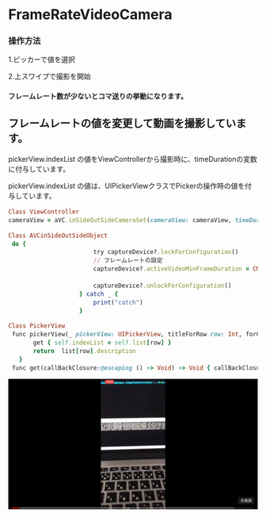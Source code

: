 # FrameRateVideoCamera
### 操作方法
1.ピッカーで値を選択

2.上スワイプで撮影を開始

#### フレームレート数が少ないとコマ送りの挙動になります。

## フレームレートの値を変更して動画を撮影しています。

pickerView.indexList の値をViewControllerから撮影時に、timeDurationの変数に付与しています。

pickerView.indexList の値は、UIPickerViewクラスでPickerの操作時の値を付与しています。

```ruby
Class ViewController
cameraView = aVC.inSideOutSideCameraSet(cameraView: cameraView, timeDuration: Int32(pickerView.indexList))
```

```ruby
Class AVCinSideOutSideObject
 do {
                        try captureDevice?.lockForConfiguration()
                        // フレームレートの設定
                        captureDevice?.activeVideoMinFrameDuration = CMTimeMake(1, timeDuration)
                        
                        captureDevice?.unlockForConfiguration()
                    } catch _ {
                        print("catch")
                    }
 ```
 
 ```ruby
 Class PickerView
  func pickerView(_ pickerView: UIPickerView, titleForRow row: Int, forComponent component: Int) -> String? {
        get { self.indexList = self.list[row] }
        return  list[row].description
    }
  func get(callBackClosure:@escaping () -> Void) -> Void { callBackClosure() }
 ```
[![](https://github.com/daisukenagata/InPutOutPutCamera/blob/FrameRateSetVideoCamera/スクリーンショット%202018-06-17%2017.39.43.png?raw=true)](https://youtu.be/LmYCyR-JW34)
